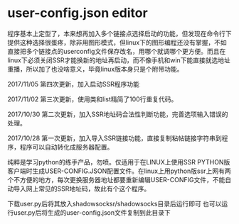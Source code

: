 user-config.json editor
===========

程序基本上定型了，本来想再加入多个链接点选择启动的功能，但发现在命令行下提供这种选择很蛋疼，除非用图形模式，但linux下的图形编程还没有掌握，不如直接把多个链接点的userconfig文件保存改名，用哪个就调哪个更方便。而且在linux下必须关闭SSR才能换新的地址再启动，而不像手机和win下能直接就选地址重播，所以加了也没啥意义，毕竟linux版本身只是个附带功能。

2017/11/05
第四次更新，加入启动SSR程序功能

2017/11/02
第三次更新，使用类和list精简了100行重复代码。

2017/10/30
第二次更新，加入SSR地址码合法性判断功能，完善选项输入错误的处理。

2017/10/28
第一次更新，加入导入SSR链接功能，直接复制粘帖链接字符串到程序，程序可以自动转化成服务器配置。

纯粹是学习python的练手产品，勿喷。仅适用于在LINUX上使用SSR PYTHON版客户端时生成USER-CONFIG.JSON配置文件。在linux上用python版ssr上网有两个不方便的地方，每次更换服务器地址都要重新编辑USER-CONFIG文件，不能自动导入网上常见的SSR地址码，故此有个这个程序。

下载user.py后将其放入shadowsocksr/shadowsocks目录后运行即可
也可以运行user.py后将生成的user-config.json文件复制到此目录下
